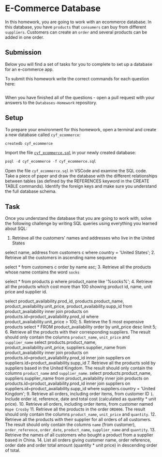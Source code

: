 # E-Commerce Database

In this homework, you are going to work with an ecommerce database. In this database, you have `products` that `consumers` can buy from different `suppliers`. Customers can create an `order` and several products can be added in one order.

## Submission

Below you will find a set of tasks for you to complete to set up a database for an e-commerce app.

To submit this homework write the correct commands for each question here:
```sql


```

When you have finished all of the questions - open a pull request with your answers to the `Databases-Homework` repository.

## Setup

To prepare your environment for this homework, open a terminal and create a new database called `cyf_ecommerce`:

```sql
createdb cyf_ecommerce
```

Import the file [`cyf_ecommerce.sql`](./cyf_ecommerce.sql) in your newly created database:

```sql
psql -d cyf_ecommerce -f cyf_ecommerce.sql
```

Open the file `cyf_ecommerce.sql` in VSCode and examine the SQL code. Take a piece of paper and draw the database with the different relationships between tables (as defined by the REFERENCES keyword in the CREATE TABLE commands). Identify the foreign keys and make sure you understand the full database schema.

## Task

Once you understand the database that you are going to work with, solve the following challenge by writing SQL queries using everything you learned about SQL:

1. Retrieve all the customers' names and addresses who live in the United States  

select name, address from customers c where country = 'United States';
2. Retrieve all the customers in ascending name sequence  

select * from customers c order by name asc;
3. Retrieve all the products whose name contains the word `socks`  

select * from products p where product_name like '%socks%';
4. Retrieve all the products which cost more than 100 showing product id, name, unit price and supplier id.  

select product_availability.prod_id, products.product_name, product_availability.unit_price, product_availability.supp_id from product_availability
inner join products on products.id=product_availability.prod_id
where product_availability.unit_price > 100;
5. Retrieve the 5 most expensive products
select * FROM product_availability order by unit_price desc limit 5;
6. Retrieve all the products with their corresponding suppliers. The result should only contain the columns `product_name`, `unit_price` and `supplier_name`
select products.product_name, product_availability.unit_price, suppliers.supplier_name from product_availability 
inner join products on products.id=product_availability.prod_id
inner join suppliers on suppliers.id=product_availability.supp_id
7. Retrieve all the products sold by suppliers based in the United Kingdom. The result should only contain the columns `product_name` and `supplier_name`.
select products.product_name, suppliers.supplier_name from product_availability 
inner join products on products.id=product_availability.prod_id
inner join suppliers on suppliers.id=product_availability.supp_id
where suppliers.country = 'United Kingdom';
9. Retrieve all orders, including order items, from customer ID `1`. Include order id, reference, date and total cost (calculated as quantity * unit price).
10. Retrieve all orders, including order items, from customer named `Hope Crosby`
11. Retrieve all the products in the order `ORD006`. The result should only contain the columns `product_name`, `unit_price` and `quantity`.
12. Retrieve all the products with their supplier for all orders of all customers. The result should only contain the columns `name` (from customer), `order_reference`, `order_date`, `product_name`, `supplier_name` and `quantity`.
13. Retrieve the names of all customers who bought a product from a supplier based in China.
14. List all orders giving customer name, order reference, order date and order total amount (quantity * unit price) in descending order of total.

